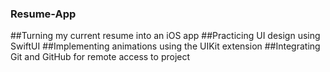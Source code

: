 ### Resume-App
##Turning my current resume into an iOS app 
##Practicing UI design using SwiftUI
##Implementing animations using the UIKit extension
##Integrating Git and GitHub for remote access to project
